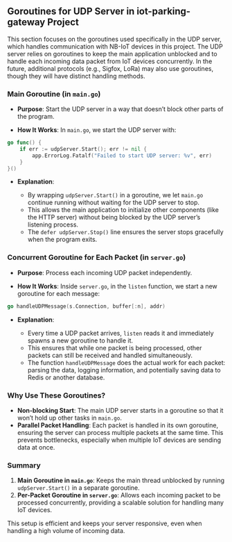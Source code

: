 ## Goroutines for UDP Server in iot-parking-gateway Project

This section focuses on the goroutines used specifically in the UDP server, which handles communication with NB-IoT devices in this project. The UDP server relies on goroutines to keep the main application unblocked and to handle each incoming data packet from IoT devices concurrently. In the future, additional protocols (e.g., Sigfox, LoRa) may also use goroutines, though they will have distinct handling methods.

### Main Goroutine (in `main.go`)

- **Purpose**: Start the UDP server in a way that doesn’t block other parts of the program.
    
- **How It Works**: In `main.go`, we start the UDP server with:

```go
go func() {
    if err := udpServer.Start(); err != nil {
        app.ErrorLog.Fatalf("Failed to start UDP server: %v", err)
    }
}()
```
    
- **Explanation**:
    
    - By wrapping `udpServer.Start()` in a goroutine, we let `main.go` continue running without waiting for the UDP server to stop.
    - This allows the main application to initialize other components (like the HTTP server) without being blocked by the UDP server’s listening process.
    - The `defer udpServer.Stop()` line ensures the server stops gracefully when the program exits.

### Concurrent Goroutine for Each Packet (in `server.go`)

- **Purpose**: Process each incoming UDP packet independently.
    
- **How It Works**: Inside `server.go`, in the `listen` function, we start a new goroutine for each message:
    
```go
go handleUDPMessage(s.Connection, buffer[:n], addr)

```
    
- **Explanation**:
    
    - Every time a UDP packet arrives, `listen` reads it and immediately spawns a new goroutine to handle it.
    - This ensures that while one packet is being processed, other packets can still be received and handled simultaneously.
    - The function `handleUDPMessage` does the actual work for each packet: parsing the data, logging information, and potentially saving data to Redis or another database.

### Why Use These Goroutines?

- **Non-blocking Start**: The main UDP server starts in a goroutine so that it won’t hold up other tasks in `main.go`.
- **Parallel Packet Handling**: Each packet is handled in its own goroutine, ensuring the server can process multiple packets at the same time. This prevents bottlenecks, especially when multiple IoT devices are sending data at once.

### Summary

1. **Main Goroutine in `main.go`**: Keeps the main thread unblocked by running `udpServer.Start()` in a separate goroutine.
2. **Per-Packet Goroutine in `server.go`**: Allows each incoming packet to be processed concurrently, providing a scalable solution for handling many IoT devices.

This setup is efficient and keeps your server responsive, even when handling a high volume of incoming data.